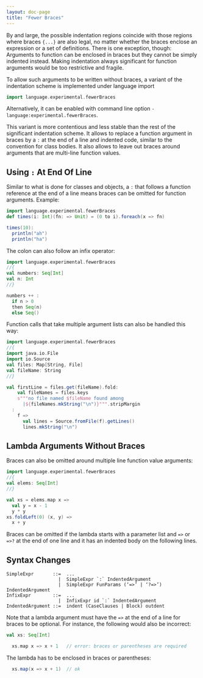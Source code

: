 ```yaml
---
layout: doc-page
title: "Fewer Braces"
---
```


By and large, the possible indentation regions coincide with those regions where braces `{...}` are also legal, no matter whether the braces enclose an expression or a set of definitions. There is one exception, though: Arguments to function can be enclosed in braces but they cannot be simply indented instead. Making indentation always significant for function arguments would be too restrictive and fragile.

To allow such arguments to be written without braces, a variant of the indentation scheme is implemented under language import
```scala
import language.experimental.fewerBraces
```
Alternatively, it can be enabled with command line option `-language:experimental.fewerBraces`.

This variant is more contentious and less stable than the rest of the significant indentation scheme. It allows to replace a function argument in braces by a `:` at the end of a line and indented code, similar to the convention for class bodies. It also allows to leave out braces around arguments that are multi-line function values.

## Using `:` At End Of Line


Similar to what is done for classes and objects, a `:` that follows a function reference at the end of a line means braces can be omitted for function arguments. Example:
```scala
import language.experimental.fewerBraces
def times(i: Int)(fn: => Unit) = (0 to i).foreach(x => fn)

times(10):
  println("ah")
  println("ha")
```

The colon can also follow an infix operator:

```scala
import language.experimental.fewerBraces
//{
val numbers: Seq[Int]
val n: Int
//}

numbers ++ :
  if n > 0
  then Seq(n)
  else Seq()
```

Function calls that take multiple argument lists can also be handled this way:

```scala
import language.experimental.fewerBraces
//{
import java.io.File
import io.Source
val files: Map[String, File]
val fileName: String
//}

val firstLine = files.get(fileName).fold:
    val fileNames = files.keys
    s"""no file named $fileName found among
      |${fileNames.mkString("\n")}""".stripMargin
  :
    f =>
      val lines = Source.fromFile(f).getLines()
      lines.mkString("\n")
```


## Lambda Arguments Without Braces

Braces can also be omitted around multiple line function value arguments:
```scala
import language.experimental.fewerBraces
//{
val elems: Seq[Int]
//}

val xs = elems.map x =>
  val y = x - 1
  y * y
xs.foldLeft(0) (x, y) =>
  x + y
```
Braces can be omitted if the lambda starts with a parameter list and `=>` or `=>?` at the end of one line and it has an indented body on the following lines.

## Syntax Changes

```
SimpleExpr       ::=  ...
                   |  SimpleExpr `:` IndentedArgument
                   |  SimpleExpr FunParams (‘=>’ | ‘?=>’) IndentedArgument
InfixExpr        ::=  ...
                   |  InfixExpr id `:` IndentedArgument
IndentedArgument ::=  indent (CaseClauses | Block) outdent
```

Note that a lambda argument must have the `=>` at the end of a line for braces
to be optional. For instance, the following would also be incorrect:

```scala sc-name:Base.scala
val xs: Seq[Int]
```

```scala sc:fail sc-compile-with:Base.scala
  xs.map x => x + 1   // error: braces or parentheses are required
```
The lambda has to be enclosed in braces or parentheses:
```scala sc-compile-with:Base.scala
  xs.map(x => x + 1)  // ok
```
